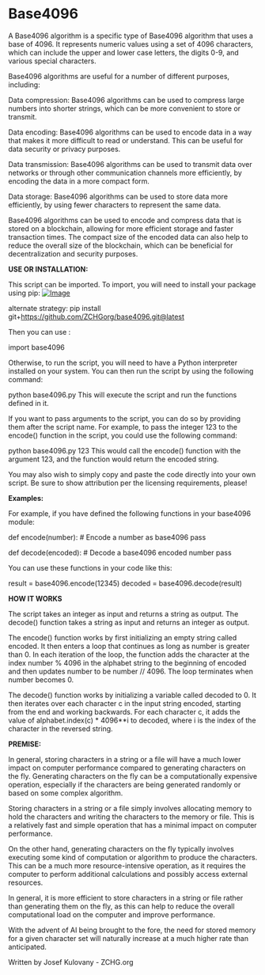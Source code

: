 # Base4096

A Base4096 algorithm is a specific type of Base4096 algorithm that uses a base of 4096. It represents numeric values using a set of 4096 characters, which can include the upper and lower case letters, the digits 0-9, and various special characters.

Base4096 algorithms are useful for a number of different purposes, including:

Data compression: Base4096 algorithms can be used to compress large numbers into shorter strings, which can be more convenient to store or transmit.

Data encoding: Base4096 algorithms can be used to encode data in a way that makes it more difficult to read or understand. This can be useful for data security or privacy purposes.

Data transmission: Base4096 algorithms can be used to transmit data over networks or through other communication channels more efficiently, by encoding the data in a more compact form.

Data storage: Base4096 algorithms can be used to store data more efficiently, by using fewer characters to represent the same data.

Base4096 algorithms can be used to encode and compress data that is stored on a blockchain, allowing for more efficient storage and faster transaction times. The compact size of the encoded data can also help to reduce the overall size of the blockchain, which can be beneficial for decentralization and security purposes.



<B>USE OR INSTALLATION:</B>

This script can be imported.  To import, you will need to install your package using pip:
[![Image](https://github.com/ZCHGorg/base4096/raw/master/assets/24325826/6da44fcf-e975-4f57-a39c-cdc81c7c7fc4.png)](javascript:void(0))

<script>
document.addEventListener("DOMContentLoaded", function() {
    const image = document.querySelector("img");
    image.addEventListener("click", function() {
        const dummy = document.createElement("input");
        document.body.appendChild(dummy);
        dummy.value = "Content to copy";
        dummy.select();
        document.execCommand("copy");
        document.body.removeChild(dummy);
        alert("Content copied to clipboard!");
    });
});
</script>


alternate strategy: 
pip install git+https://github.com/ZCHGorg/base4096.git@latest

Then you can use :

import base4096

Otherwise, to run the script, you will need to have a Python interpreter installed on your system. You can then run the script by using the following command:

python base4096.py
This will execute the script and run the functions defined in it.

If you want to pass arguments to the script, you can do so by providing them after the script name. For example, to pass the integer 123 to the encode() function in the script, you could use the following command:

python base4096.py 123
This would call the encode() function with the argument 123, and the function would return the encoded string.

You may also wish to simply copy and paste the code directly into your own script.  Be sure to show attribution per the licensing requirements, please!

<b>Examples:</b>

For example, if you have defined the following functions in your base4096 module:

def encode(number):
    # Encode a number as base4096
    pass

def decode(encoded):
    # Decode a base4096 encoded number
    pass

You can use these functions in your code like this:

result = base4096.encode(12345)
decoded = base4096.decode(result)



<B>HOW IT WORKS</B>

The script takes an integer as input and returns a string as output. The decode() function takes a string as input and returns an integer as output.

The encode() function works by first initializing an empty string called encoded. It then enters a loop that continues as long as number is greater than 0. In each iteration of the loop, the function adds the character at the index number % 4096 in the alphabet string to the beginning of encoded and then updates number to be number // 4096. The loop terminates when number becomes 0.

The decode() function works by initializing a variable called decoded to 0. It then iterates over each character c in the input string encoded, starting from the end and working backwards. For each character c, it adds the value of alphabet.index(c) * 4096**i to decoded, where i is the index of the character in the reversed string.

<B>PREMISE:</B>

In general, storing characters in a string or a file will have a much lower impact on computer performance compared to generating characters on the fly. Generating characters on the fly can be a computationally expensive operation, especially if the characters are being generated randomly or based on some complex algorithm.

Storing characters in a string or a file simply involves allocating memory to hold the characters and writing the characters to the memory or file. This is a relatively fast and simple operation that has a minimal impact on computer performance.

On the other hand, generating characters on the fly typically involves executing some kind of computation or algorithm to produce the characters. This can be a much more resource-intensive operation, as it requires the computer to perform additional calculations and possibly access external resources.

In general, it is more efficient to store characters in a string or file rather than generating them on the fly, as this can help to reduce the overall computational load on the computer and improve performance.

With the advent of AI being brought to the fore, the need for stored memory for a given character set will naturally increase at a much higher rate than anticipated.

Written by Josef Kulovany - ZCHG.org
